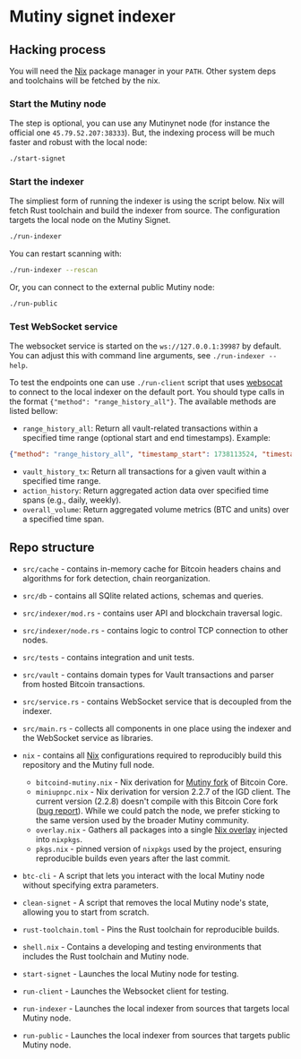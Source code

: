 # Mutiny signet indexer

## Hacking process

You will need the [Nix](nixos.org) package manager in your `PATH`. Other system deps and toolchains will be fetched by the nix.

### Start the Mutiny node

The step is optional, you can use any Mutinynet node (for instance the official one `45.79.52.207:38333`). But, the indexing process will be much faster and robust with the local node:

``` bash
./start-signet
```

### Start the indexer 

The simpliest form of running the indexer is using the script below. Nix will fetch Rust toolchain and build the indexer from source. The configuration targets the local node on the Mutiny Signet.

``` bash 
./run-indexer
```

You can restart scanning with:
``` bash
./run-indexer --rescan
```

Or, you can connect to the external public Mutiny node:
```bash
./run-public
```

### Test WebSocket service 

The websocket service is started on the `ws://127.0.0.1:39987` by default. You can adjust this with command line arguments, see `./run-indexer --help`. 

To test the endpoints one can use `./run-client` script that uses [websocat]() to connect to the local indexer on the default port. You should type calls in the format `{"method": "range_history_all"}`. The available methods are listed bellow:
* `range_history_all`: Return all vault-related transactions within a specified time range (optional start and end timestamps). Example: 
```json
{"method": "range_history_all", "timestamp_start": 1738113524, "timestamp_end": 1738225126 }
```
* `vault_history_tx`: Return all transactions for a given vault within a specified time range.
* `action_history`: Return aggregated action data over specified time spans (e.g., daily, weekly).
* `overall_volume`: Return aggregated volume metrics (BTC and units) over a specified time span.


## Repo structure

- `src/cache` - contains in-memory cache for Bitcoin headers chains and algorithms for fork detection, chain reorganization.
- `src/db` - contains all SQlite related actions, schemas and queries.
- `src/indexer/mod.rs` - contains user API and blockchain traversal logic.
- `src/indexer/node.rs` - contains logic to control TCP connection to other nodes.
- `src/tests` - contains integration and unit tests. 
- `src/vault` - contains domain types for Vault transactions and parser from hosted Bitcoin transactions.
- `src/service.rs` - contains WebSocket service that is decoupled from the indexer.
- `src/main.rs` - collects all components in one place using the indexer and the WebSocket service as libraries.

- `nix` - contains all [Nix](nixos.org) configurations required to reproducibly build this repository and the Mutiny full node.
    * `bitcoind-mutiny.nix` - Nix derivation for [Mutiny fork](https://github.com/benthecarman/bitcoin/releases) of Bitcoin Core.
    * `miniupnpc.nix` - Nix derivation for version 2.2.7 of the IGD client. The current version (2.2.8) doesn't compile with this Bitcoin Core fork ([bug report](https://bugs.gentoo.org/934821)). While we could patch the node, we prefer sticking to the same version used by the broader Mutiny community. 
    * `overlay.nix` - Gathers all packages into a single [Nix overlay](https://nixos.wiki/wiki/Overlays) injected into `nixpkgs`.
    * `pkgs.nix` - pinned version of `nixpkgs` used by the project, ensuring reproducible builds even years after the last commit.
- `btc-cli` - A script that lets you interact with the local Mutiny node without specifying extra parameters.
- `clean-signet` - A script that removes the local Mutiny node's state, allowing you to start from scratch.
- `rust-toolchain.toml` - Pins the Rust toolchain for reproducible builds.
- `shell.nix` - Contains a developing and testing environments that includes the Rust toolchain and Mutiny node.
- `start-signet` - Launches the local Mutiny node for testing.
- `run-client` - Launches the Websocket client for testing.
- `run-indexer` - Launches the local indexer from sources that targets local Mutiny node.
- `run-public` - Launches the local indexer from sources that targets public Mutiny node.

